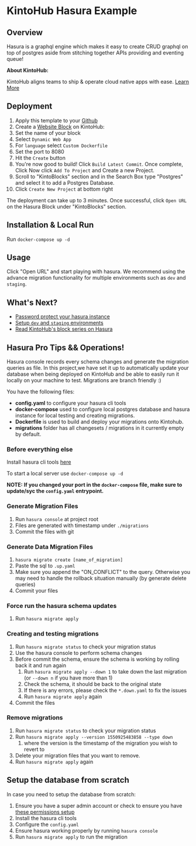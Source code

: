 # KintoHub Hasura Example

## Overview
Hasura is a graphql engine which makes it easy to create CRUD graphql on top of postgres aside from stitching together APIs providing and eventing queue!

[](live/example/on/kintohub)

__About KintoHub:__

KintoHub aligns teams to ship & operate cloud native apps with ease. [Learn More](https://www.kintohub.com)


## Deployment

1. Apply this template to your [Github](https://github.com/kintohub/hasura-template/generate)
2. Create a [Website Block](https://beta.kintohub.com) on KintoHub:
3. Set the name of your block
4. Select `Dynamic Web App`
5. For `language` select `Custom Dockerfile`
6. Set the port to 8080
7. Hit the `Create` button
8. You're now good to build! Click `Build Latest Commit`. Once complete, Click  Now click `Add To Project` and Create a new Project.
9. Scroll to "KintoBlocks" section and in the Search Box type "Postgres" and select it to add a Postgres Database.
10. Click `Create New Project` at bottom right

The deployment can take up to 3 minutes. Once successful, click `Open URL` on the Hasura Block under "KintoBlocks" section.

## Installation & Local Run

Run `docker-compose up -d`

## Usage

Click "Open URL" and start playing with hasura. We recommend using the advance migration functionality for multiple environments such as `dev` and `staging`.

## What's Next?

* [Password protect your hasura instance](https://docs.kintohub.com/docs/kintoblocks/websites#basic-auth-for-websites)
* [Setup `dev` and `staging` environments](https://docs.kintohub.com/docs/projects/environments)
* [Read KintoHub's block series on Hasura](https://blog.kintohub.com/from-idea-to-scale-with-hasura-kintohub-part-1-7-bbc97532424a)

## Hasura Pro Tips && Operations!

Hasura console records every schema changes and generate the migration queries as file. In this project,we have set it up to automatically update your database when being deployed on KintoHub and be able to easily run it locally on your machine to test. Migrations are branch friendly :)

You have the following files:

* **config.yaml** to configure your hasura cli tools
* **docker-compose** used to configure local postgres database and hasura instance for local testing and creating migrations.
* **Dockerfile** is used to build and deploy your migrations onto Kintohub.
* **migrations** folder has all changesets / migrations in it currently empty by default.

### Before everything else

Install hasura cli tools [here](https://docs.hasura.io/1.0/graphql/manual/hasura-cli/install-hasura-cli.html)

To start a local server use `docker-compose up -d`

**NOTE: If you changed your port in the `docker-compose` file, make sure to update/syc the `config.yaml` entrypoint.**

### Generate Migration Files

1. Run `hasura console` at project root
2. Files are generated with timestamp under `./migrations`
3. Commit the files with git

### Generate Data Migration Files

1. `hasura migrate create [name_of_migration]`
2. Paste the sql to `.up.yaml`
3. Make sure you append the "ON_CONFLICT" to the query. Otherwise you may need to handle the rollback situation manually (by generate delete queries)
4. Commit your files

### Force run the hasura schema updates

1. Run `hasura migrate apply`

### Creating and testing migrations

1. Run `hasura migrate status` to check your migration status
2. Use the hasura console to perform schema changes
3. Before commit the schema, ensure the schema is working by rolling back it and run again
   1. Run `hasura migrate apply --down 1` to take down the last migration (or `--down n` if you have more than 1)
   2. Check the schema, it should be back to the original state
   3. If there is any errors, please check the `*.down.yaml` to fix the issues
   4. Run `hasura migrate apply` again
4. Commit the files

### Remove migrations

1. Run `hasura migrate status` to check your migration status
2. Run `hasura migrate apply --version 1550925483858 --type down`
   1. where the version is the timestamp of the migration you wish to revert to
3. Delete your migration files that you want to remove.
4. Run `hasura migrate apply` again

## Setup the database from scratch

In case you need to setup the database from scratch:

1. Ensure you have a super admin account or check to ensure you have [these permissions setup](https://docs.hasura.io/1.0/graphql/manual/deployment/postgres-permissions.html)
2. Install the hasura cli tools
3. Configure the `config.yaml`
4. Ensure hasura working properly by running `hasura console`
5. Run `hasura migrate apply` to run the migration
